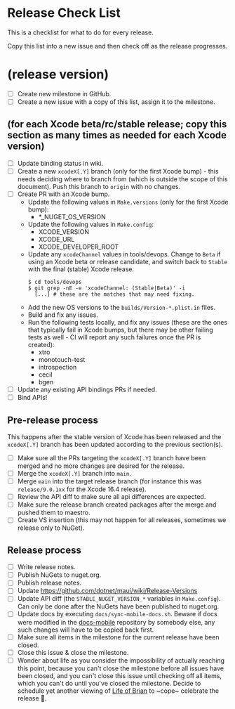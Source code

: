 # Release Check List

This is a checklist for what to do for every release.

Copy this list into a new issue and then check off as the release progresses.

# (release version)

* [ ] Create new milestone in GitHub.
* [ ] Create a new issue with a copy of this list, assign it to the milestone.
  
## (for each Xcode beta/rc/stable release; copy this section as many times as needed for each Xcode version)
  
* [ ] Update binding status in wiki.
* [ ] Create a new `xcodeX[.Y]` branch (only for the first Xcode bump) - this needs deciding where to branch from (which is outside the scope of this document). Push this branch to `origin` with no changes.
* [ ] Create PR with an Xcode bump.
  * Update the following values in `Make.versions` (only for the first Xcode bump):
    * \*_NUGET_OS_VERSION
  * Update the following values in `Make.config`:
    * XCODE_VERSION
    * XCODE_URL
    * XCODE_DEVELOPER_ROOT
  * Update any `xcodeChannel` values in tools/devops. Change to `Beta` if using an Xcode beta or release candidate, and switch back to `Stable` with the final (stable) Xcode release.
    ```shell
    $ cd tools/devops
    $ git grep -nE -e 'xcodeChannel: (Stable|Beta)' -i
      [...] # these are the matches that may need fixing.
    ```
  * Add the new OS versions to the `builds/Version-*.plist.in` files.
  * Build and fix any issues.
  * Run the following tests locally, and fix any issues (these are the ones that typically fail in Xcode bumps, but there may be other failing tests as well - CI will report any such failures once the PR is created):
    * xtro
    * monotouch-test
    * introspection
    * cecil
    * bgen
* [ ] Update any existing API bindings PRs if needed.
* [ ] Bind APIs!

## Pre-release process

This happens after the stable version of Xcode has been released and the `xcodeX[.Y]` branch has been updated according to the previous section(s).

* [ ] Make sure all the PRs targeting the `xcodeX[.Y]` branch have been merged and no more changes are desired for the release.
* [ ] Merge the `xcodeX[.Y]` branch into `main`.
* [ ] Merge `main` into the target release branch (for instance this was `release/9.0.1xx` for the Xcode 16.4 release).
* [ ] Review the API diff to make sure all api differences are expected.
* [ ] Make sure the release branch created packages after the merge and pushed them to maestro.
* [ ] Create VS insertion (this may not happen for all releases, sometimes we release only to NuGet).

## Release process
  
* [ ] Write release notes.
* [ ] Publish NuGets to nuget.org.
* [ ] Publish release notes.
* [ ] Update https://github.com/dotnet/maui/wiki/Release-Versions
* [ ] Update API diff (the `STABLE_NUGET_VERSION_*` variables in `Make.config`). Can only be done after the NuGets have been published to nuget.org.
* [ ] Update docs by executing `docs/sync-mobile-docs.sh`. Beware if docs were modified in the [docs-mobile](https://github.com/dotnet/docs-mobile) repository by somebody else, any such changes will have to be copied back first.
* [ ] Make sure all items in the milestone for the current release have been closed.
* [ ] Close this issue & close the milestone.
* [ ] Wonder about life as you consider the impossibility of actually reaching this point, because you can't close the milestone before all issues have been closed, and you can't close this issue until checking off all items, which you can't do until you've closed the milestone. Decide to schedule yet another viewing of [Life of Brian](https://en.wikipedia.org/wiki/Monty_Python%27s_Life_of_Brian) to ~cope~ celebrate the release 🍾.
